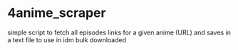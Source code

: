 # 4anime_scraper
simple script to fetch all episodes links for a given anime (URL) and saves in a text file to use in idm bulk downloaded
